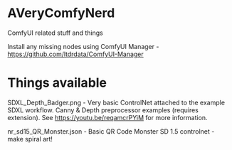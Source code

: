 # AVeryComfyNerd
ComfyUI related stuff and things

Install any missing nodes using ComfyUI Manager - https://github.com/ltdrdata/ComfyUI-Manager

# Things available
SDXL_Depth_Badger.png - Very basic ControlNet attached to the example SDXL workflow. Canny & Depth preprocessor examples (requires extension). See https://youtu.be/reqamcrPYiM for more information.

nr_sd15_QR_Monster.json - Basic QR Code Monster SD 1.5 controlnet - make spiral art!
